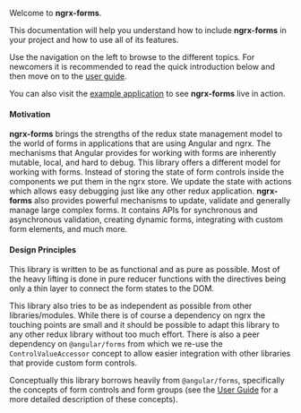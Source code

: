 Welcome to **ngrx-forms**.

This documentation will help you understand how to include **ngrx-forms** in your project and how to use all of its features.

Use the navigation on the left to browse to the different topics. For newcomers it is recommended to read the quick introduction below and then move on to the [user guide](user-guide/index.md).

You can also visit the [example application](https://johannesalt.github.io/ngrx-forms/) to see **ngrx-forms** live in action.

#### Motivation

**ngrx-forms** brings the strengths of the redux state management model to the world of forms in applications that are using Angular and ngrx. The mechanisms that Angular provides for working with forms are inherently mutable, local, and hard to debug. This library offers a different model for working with forms. Instead of storing the state of form controls inside the components we put them in the ngrx store. We update the state with actions which allows easy debugging just like any other redux application. **ngrx-forms** also provides powerful mechanisms to update, validate and generally manage large complex forms. It contains APIs for synchronous and asynchronous validation, creating dynamic forms, integrating with custom form elements, and much more.

#### Design Principles

This library is written to be as functional and as pure as possible. Most of the heavy lifting is done in pure reducer functions with the directives being only a thin layer to connect the form states to the DOM.

This library also tries to be as independent as possible from other libraries/modules. While there is of course a dependency on ngrx the touching points are small and it should be possible to adapt this library to any other redux library without too much effort. There is also a peer dependency on `@angular/forms` from which we re-use the `ControlValueAccessor` concept to allow easier integration with other libraries that provide custom form controls.

Conceptually this library borrows heavily from `@angular/forms`, specifically the concepts of form controls and form groups (see the [User Guide](/user-guide) for a more detailed description of these concepts).

